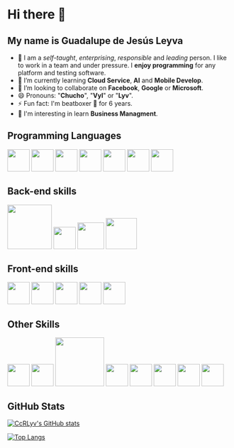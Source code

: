 # Hi there 👋
## My name is Guadalupe de Jesús Leyva 
 
 - 🤔 I am a _self-taught_, _enterprising_, _responsible_ and _leading_ person. I like to work in a team and under pressure. I **enjoy programming** for any platform and testing software.
 - 🌱 I’m currently learning **Cloud Service**, **AI** and **Mobile Develop**.
 - 👯 I’m looking to collaborate on **Facebook**, **Google** or **Microsoft**.
 - 😄 Pronouns: "**Chucho**", "**Vyl**" or "**Lyv**".
 - ⚡ Fun fact: I'm beatboxer 🎤 for 6 years.
 - 🤔 I'm interesting in learn **Business Managment**.

## Programming Languages
<img src="https://i.pinimg.com/originals/5d/08/78/5d087850e740fc8f6fd767d121c28a58.png" width="50px"/> <img src="https://freevectorlogo.net/wp-content/uploads/2013/03/java-eps-vector-logo-400x400.png" width="50px"/> <img src="https://upload.wikimedia.org/wikipedia/commons/thumb/4/40/VB.NET_Logo.svg/1200px-VB.NET_Logo.svg.png" width="50px"/> <img src="https://hackr.io/tutorials/assembly-language/logo-assembly-language.svg?ver=1603208610" width="50px" /> <img src="https://muchoruidoypocasluces.com/forsale/img/logo-php.png" width="50px" /> <img src="https://upload.wikimedia.org/wikipedia/commons/thumb/9/99/Unofficial_JavaScript_logo_2.svg/800px-Unofficial_JavaScript_logo_2.svg.png" width="50px" /> <img src="https://upload.wikimedia.org/wikipedia/commons/thumb/c/c3/Python-logo-notext.svg/110px-Python-logo-notext.svg.png" width="50px" />

## Back-end skills
<img src="https://download.logo.wine/logo/MySQL/MySQL-Logo.wine.png" width="100px"/> <img src="https://upload.wikimedia.org/wikipedia/commons/thumb/2/29/Postgresql_elephant.svg/1200px-Postgresql_elephant.svg.png" width="50px"/> <img src="https://brandslogos.com/wp-content/uploads/thumbs/microsoft-sql-server-logo-vector.svg" width="60px"/> <img src="https://www.oracle.com/a/ocom/img/sql-dev.svg" width="70px" />

## Front-end skills
<img src="https://cdn.pixabay.com/photo/2017/08/05/11/16/logo-2582748_1280.png" width="50px"/> <img src="https://cdn.pixabay.com/photo/2017/08/05/11/16/logo-2582747_1280.png" width="50px"/> <img src="https://upload.wikimedia.org/wikipedia/commons/thumb/b/b2/Bootstrap_logo.svg/1024px-Bootstrap_logo.svg.png" width="50px"/> <img src="https://upload.wikimedia.org/wikipedia/commons/thumb/c/cf/Angular_full_color_logo.svg/1200px-Angular_full_color_logo.svg.png" width="50px" /> <img src="https://ionicframework.com/blog/wp-content/uploads/2016/08/ionic-icon.png" width="50px" /> 

## Other Skills
<img src="https://upload.wikimedia.org/wikipedia/commons/thumb/c/c2/Adobe_XD_CC_icon.svg/245px-Adobe_XD_CC_icon.svg.png" width="50px" /> <img src="https://git-scm.com/images/logos/downloads/Git-Icon-1788C.png" width="50px"/> <img src="https://unity3d.com/profiles/unity3d/themes/unity/images/pages/branding_trademarks/unity-masterbrand-black.png" width="110px"/> <img src="https://upload.wikimedia.org/wikipedia/commons/thumb/5/5f/Microsoft_Office_logo_%282019%E2%80%93present%29.svg/125px-Microsoft_Office_logo_%282019%E2%80%93present%29.svg.png" width="50px"/> <img src="https://upload.wikimedia.org/wikipedia/commons/thumb/3/35/Tux.svg/1200px-Tux.svg.png" width="50px"/>  <img src="https://logodownload.org/wp-content/uploads/2015/05/android-logo-3-2.png" width="50px"/> <img src="https://upload.wikimedia.org/wikipedia/commons/thumb/a/a3/.NET_Logo.svg/456px-.NET_Logo.svg.png" width="50px"/> <img src="https://st3.depositphotos.com/1985863/13551/v/450/depositphotos_135515040-stock-illustration-agile-development-illustration-design.jpg" width="50px" />

## GitHub Stats

[![CcRLyv's GitHub stats](https://github-readme-stats.vercel.app/api?username=CcRLyv&show_icons=true&theme=radical&count_private=true)](https://github.com/CcRLyv/github-readme-stats)

[![Top Langs](https://github-readme-stats.vercel.app/api/top-langs/?username=CcRLyv&layout=compact&show_icons=true&theme=radical)](https://github.com/CcRLyv/github-readme-stats)
